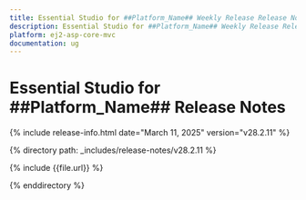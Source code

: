 ```yaml
---
title: Essential Studio for ##Platform_Name## Weekly Release Release Notes  
description: Essential Studio for ##Platform_Name## Weekly Release Release Notes  
platform: ej2-asp-core-mvc
documentation: ug
---
```


# Essential Studio for ##Platform_Name##  Release Notes  

{% include release-info.html date="March 11, 2025"  version="v28.2.11" %} 

{% directory path: _includes/release-notes/v28.2.11 %}

{% include {{file.url}} %}

{% enddirectory %}